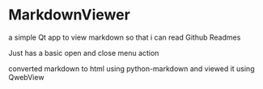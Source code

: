 # MarkdownViewer
a simple Qt app to view markdown so 
that i can read Github Readmes

Just has a basic open and close menu action

converted markdown to html using python-markdown 
and viewed it using QwebView


